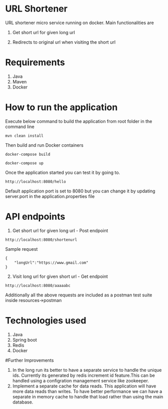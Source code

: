 # URL Shortener
URL shortener micro service running on docker. Main functionalities are

1. Get short url for given long url

2. Redirects to original url when visiting the short url

# Requirements
1. Java
2. Maven
3. Docker

# How to run the application
Execute below command to build the application from root folder in the command line
``` 
mvn clean install
``` 
Then build and run Docker containers
``` 
docker-compose build

docker-compose up
``` 

Once the application started you can test it by going to.
```
http://localhost:8080/hello
```
Default application port is set to 8080 but you can change it by updating server.port in the application.properties file

# API endpoints
1. Get short url for given long url - Post endpoint
```
http://localhost:8080/shortenurl
```
Sample request
````
{
    "longUrl":"https://www.gmail.com"
}
````

2. Visit long url for given short url - Get endpoint
````
http://localhost:8080/aaaaabc
````

Additionally all the above requests are included as a postman test suite inside resources->postman

# Technologies used
1. Java
2. Spring boot
3. Redis
4. Docker


#Further Improvements
1. In the long run its better to have a separate service to handle the unique ids. Currently its generated by redis increment id feature.This can be handled using a configration management service like zookeeper.
2. Implement a separate cache for data reads. This application will have more data reads than writes. To have better performance we can have a separate in memory cache to handle that load rather than using the main database.
 
 

